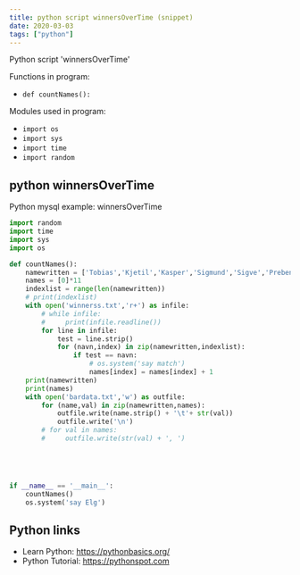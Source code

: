 ```yaml
---
title: python script winnersOverTime (snippet)
date: 2020-03-03
tags: ["python"]
---
```

Python script 'winnersOverTime'

Functions in program: 
* `def countNames():`

Modules used in program: 
* `import os`
* `import sys`
* `import time`
* `import random`

## python winnersOverTime

Python mysql example: winnersOverTime

```python
import random
import time
import sys
import os

def countNames():
    namewritten = ['Tobias','Kjetil','Kasper','Sigmund','Sigve','Preben','Trine','Anders','Adrian','Martin','Ingrid']
    names = [0]*11
    indexlist = range(len(namewritten))
    # print(indexlist)
    with open('winnerss.txt','r+') as infile:
        # while infile:
        #     print(infile.readline())
        for line in infile:
            test = line.strip()
            for (navn,index) in zip(namewritten,indexlist):
                if test == navn:
                    # os.system('say match')
                    names[index] = names[index] + 1
    print(namewritten)
    print(names)
    with open('bardata.txt','w') as outfile:
        for (name,val) in zip(namewritten,names):
            outfile.write(name.strip() + '\t'+ str(val))
            outfile.write('\n')
        # for val in names:
        #     outfile.write(str(val) + ', ')





if __name__ == '__main__':
    countNames()
    os.system('say Elg')


```

## Python links

- Learn Python: https://pythonbasics.org/
- Python Tutorial: https://pythonspot.com
